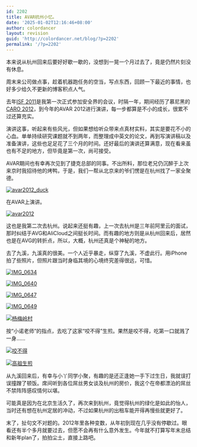 ```yaml
---
id: 2202
title: AVAR杭州小忆。
date: '2025-01-02T12:16:46+08:00'
author: colordancer
layout: revision
guid: 'http://colordancer.net/blog/?p=2202'
permalink: '/?p=2202'
---
```


本来说从杭州回来后要好好歇一歇的，没想到一晃一个月过去了，竟是仍然片刻没有休息。

周末来公司做点事，趁着机器跑任务的空当，写点东西，回顾一下最近的事情，也好多少给久不更新的博客积点人气。

去年[ISF 2011](http://www.colordancer.net/blog/2011_12_isf-2011%ef%bc%8c%e8%84%b1%e5%ba%93%e4%ba%8b%e4%bb%b6%e5%92%8c%e5%85%b6%e4%bb%96%e3%80%82 "ISF 2011，脱库事件和其他。")是我第一次正式参加安全界的会议，时隔一年，期间经历了慕尼黑的[CARO 2012](http://www.colordancer.net/blog/?p=1486 "CARO 2012欧洲之旅。")，到今年的AVAR 2012进行演讲，每一步都算是不小的成长，很累不过还算充实。

演讲这事，听起来有些风光，但如果想给听众带来点真材实料，其实是要花不小的心血。单单持续研究课题就不到两年，而整理成中英文的论文，再到写演讲稿以及准备演讲，这些也足足花了三个月的时间。还好最后的演讲还算满意，现在看来虽也有不足的地方，但毕竟是第一次，尚可接受。

AVAR期间也有幸再次见到了捷克总部的同事。不出所料，那位老兄仍沉醉于上次来京时我招待他的烤鸭，于是，我们一帮从北京来的爷们愣是在杭州找了一家全聚德。

[![](/images/wp-content/uploads/2012/12/avar2012_duck-600x358.jpg "avar2012_duck")](/images/wp-content/uploads/2012/12/avar2012_duck-e1355564648882.jpg)

在AVAR上演讲。

[![](/images/wp-content/uploads/2012/12/avar2012-600x337.jpg "avar2012")](/images/wp-content/uploads/2012/12/avar2012-e1355564804175.jpg)

这也是我第二次去杭州。说起来还挺有趣，上一次去杭州是三年前阿里云的面试，那时纠结于AVG和AliCloud之间挺长时间。而有趣的地方则是从杭州回来后，居然也是在AVG的转折点，所以，大概，杭州还真是个神秘的地方。

去了九溪，九溪真的很美。一个人近乎暴走，纵穿了九溪，不虚此行。用iPhone拍了些照片，但照片跟当时身临其境的心境终究差得很远，可惜。

[![](/images/wp-content/uploads/2012/12/IMG_0634-448x600.jpg "IMG_0634")](/images/wp-content/uploads/2012/12/IMG_0634.jpg)

[![](/images/wp-content/uploads/2012/12/IMG_0640-600x448.jpg "IMG_0640")](/images/wp-content/uploads/2012/12/IMG_0640.jpg)

[![IMG_0647](/images/wp-content/uploads/2012/12/IMG_0647-448x600.jpg)](/images/wp-content/uploads/2012/12/IMG_0647.jpg)

[![](/images/wp-content/uploads/2012/12/IMG_0649-448x600.jpg "IMG_0649")](/images/wp-content/uploads/2012/12/IMG_0649.jpg)

[![](/images/wp-content/uploads/2012/12/IMG_0670-448x600.jpg "杨梅岭村")](/images/wp-content/uploads/2012/12/IMG_0670.jpg)

按“小诺老师”的指点，去吃了这家“咬不得”生煎。果然是咬不得，吃第一口就溅了一身……

[![](/images/wp-content/uploads/2012/12/IMG_0629-448x600.jpg "咬不得")](/images/wp-content/uploads/2012/12/IMG_0629.jpg)

[![](/images/wp-content/uploads/2012/12/IMG_0630-448x600.jpg "高祖生煎")](/images/wp-content/uploads/2012/12/IMG_0630.jpg)

从九溪回来后，有幸与小丫同学小聚，有趣的是还正逢她一手下过生日，我就误打误撞蹭了顿饭。席间听到各位屌丝男女谈及杭州的房价，我这个在帝都漂泊的屌丝不禁阵阵感叹情何以堪。

可能真是因为在北京生活久了，再次来到杭州，竟觉得杭州的绿化是如此的怡人，当时还有想在杭州定居的冲动，不过如果杭州的出租车能开得再慢些就更好了。

末了，扯句文不对题的。2012年里各种变数，从年初到现在几乎没有停歇过。眼看还有半个多月就要过去，但愿不会再有什么意外发生。今年就不打算写年末总结和新年plan了，拍拍尘土，直接上路吧。